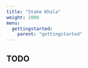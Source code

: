 ```yaml
---
title: "Stake Khala"
weight: 2000
menu:
  gettingstarted:
    parent: "gettingstarted"
---
```


## TODO
